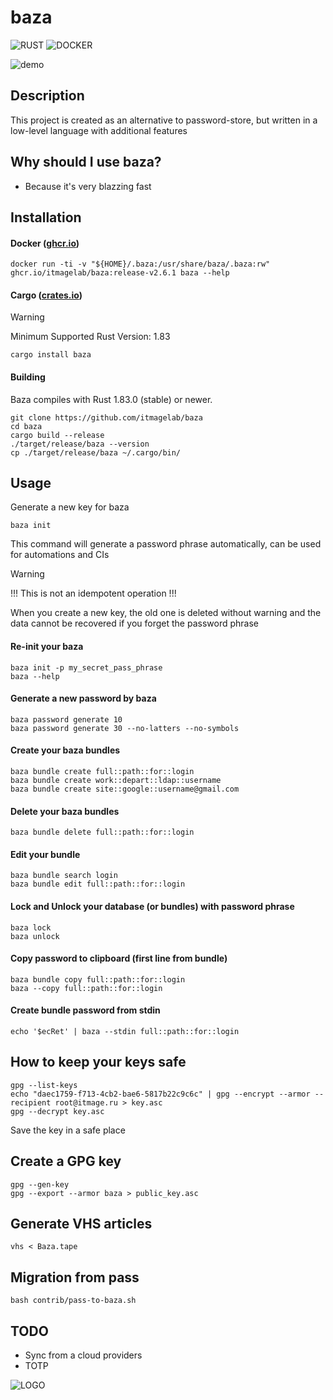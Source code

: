 # baza

![RUST](https://github.com/itmagelab/baza/actions/workflows/rust.yaml/badge.svg)
![DOCKER](https://github.com/itmagelab/baza/actions/workflows/docker.yaml/badge.svg)

![demo](https://s697sas.storage.yandex.net/rdisk/a71dc8ecd15df180eff2883d6a7746506613baf9269c1d955e9dae9cb2851f2e/67e66215/TKGbzFHPUiRnpMvxkjcVTzg6SSbru5ud87MQEiOF2ng9vR7459uw0IyCdo9cHVO58LAxdQxcxr5cXD-pGM8NSg==?uid=0&filename=Baza.gif&disposition=inline&hash=&limit=0&content_type=image%2Fgif&owner_uid=0&fsize=998298&hid=ce66e3a721af9c798e3c1e9753c525f3&media_type=image&tknv=v2&etag=f3f0fb3a51d76aa3c88a1639ad1383b1&ts=631631e1cef40&s=29d6368812c0fc49a8e0bff14f6ad0160181f226191365e6cb164d0f1e646d19&pb=U2FsdGVkX1_M8BHS0aOOHmiHmylOwdDpED0ajs-fsPxvL2K6O2cuUDdCOB0Fa7ZQ5iY54OWSsoKadgXSV3IlsWxfF-qlehuIYzaXku0unkE)

## Description

This project is created as an alternative to password-store, but written in a low-level language with additional features

## Why should I use baza?

* Because it's very blazzing fast

## Installation

#### Docker ([ghcr.io](https://github.com/itmagelab/baza/pkgs/container/baza))

    docker run -ti -v "${HOME}/.baza:/usr/share/baza/.baza:rw" ghcr.io/itmagelab/baza:release-v2.6.1 baza --help

#### Cargo ([crates.io](https://crates.io/crates/baza))

> [!WARNING]
> Minimum Supported Rust Version: 1.83

    cargo install baza

#### Building

Baza compiles with Rust 1.83.0 (stable) or newer.

    git clone https://github.com/itmagelab/baza
    cd baza
    cargo build --release
    ./target/release/baza --version
    cp ./target/release/baza ~/.cargo/bin/

## Usage

Generate a new key for baza

    baza init

This command will generate a password phrase automatically, can be used for automations and CIs

> [!WARNING]
> !!! This is not an idempotent operation !!!
>
> When you create a new key, the old one is deleted without warning and the data cannot be recovered if you forget the password phrase

#### Re-init your baza

    baza init -p my_secret_pass_phrase
    baza --help

#### Generate a new password by baza

    baza password generate 10
    baza password generate 30 --no-latters --no-symbols

#### Create your baza bundles

    baza bundle create full::path::for::login
    baza bundle create work::depart::ldap::username
    baza bundle create site::google::username@gmail.com

#### Delete your baza bundles

    baza bundle delete full::path::for::login

#### Edit your bundle

    baza bundle search login
    baza bundle edit full::path::for::login

#### Lock and Unlock your database (or bundles) with password phrase

    baza lock
    baza unlock

#### Copy password to clipboard (first line from bundle)

    baza bundle copy full::path::for::login
    baza --copy full::path::for::login

#### Create bundle password from stdin

    echo '$ecRet' | baza --stdin full::path::for::login

## How to keep your keys safe

    gpg --list-keys
    echo "daec1759-f713-4cb2-bae6-5817b22c9c6c" | gpg --encrypt --armor --recipient root@itmage.ru > key.asc
    gpg --decrypt key.asc

Save the key in a safe place

## Create a GPG key

    gpg --gen-key
    gpg --export --armor baza > public_key.asc

## Generate VHS articles

    vhs < Baza.tape

## Migration from pass

    bash contrib/pass-to-baza.sh

## TODO

* Sync from a cloud providers
* TOTP

![LOGO](https://cdn-ru.bitrix24.ru/b21763262/landing/189/1894d6c1c7ce75fed711df492921cfaf/3_1x.png)

